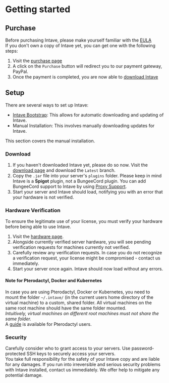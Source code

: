 # Getting started
## Purchase
Before purchasing Intave, please make yourself familiar with the [EULA](https://policy.intave.de/eula)<br>
If you don't own a copy of Intave yet, you can get one with the following steps:
1. Visit the [purchase page](https://app.intave.de/purchase)
2. A click on the `Purchase` button will redirect you to our payment gateway, PayPal.
3. Once the payment is completed, you are now able to [download Intave](https://app.intave.de/download)

## Setup

There are several ways to set up Intave:

* [Intave Bootstrap](i02-bootstrap.md): This allows for automatic downloading and updating of Intave.
* Manual Installation: This involves manually downloading updates for Intave.

This section covers the manual installation.

### Download

1. If you haven't downloaded Intave yet, please do so now. Visit the [download page](https://app.intave.de/download) and
   download the `Latest` branch.
2. Copy the `.jar` file into your server's `plugins` folder. Please keep in mind Intave is a **Spigot** plugin, not a
   BungeeCord plugin. You can add BungeeCord support to Intave by using [Proxy Support](i03-proxy.md).
3. Start your server and Intave should load, notifying you with an error that your hardware is not verified.

### Hardware Verification

To ensure the legitimate use of your license, you must verify your hardware before being able to use Intave.

1. Visit the [hardware page](https://app.intave.de/hardware).
2. Alongside currently verified server hardware, you will see pending verification requests for machines currently not verified.
3. Carefully review any verification requests. In case you do not recognize a verification request, your license might be compromised - contact us immediately.
4. Start your server once again. Intave should now load without any errors.

#### Note for Pterodactyl, Docker and Kubernetes
In case you are using Pterodactyl, Docker or Kubernetes,
you need to mount the folder `~/.intave/` (in the current users home directory of the virtual machine) 
to a custom, shared folder.
All virtual machines on the same root machine should have the same folder mounted.<br>
*Intuitively, virtual machines on different root machines must not share the same folder.*<br>
A [guide](/guides/i02-bootstrap.md) is available for Pterodactyl users.


### Security
Carefully consider who to grant access to your servers. 
Use password-protected SSH keys to securely access your servers.<br>
You take full responsibility for the safety of your Intave copy and
are liable for any damages. If you run into irreversible and serious security problems
with Intave installed, contact us immediately. We offer help to mitigate any potential damage.
